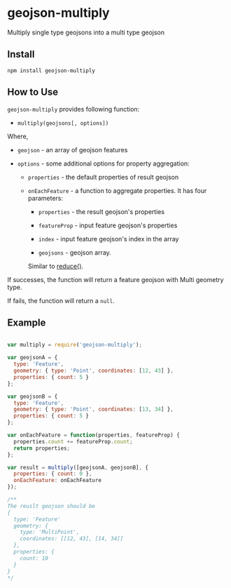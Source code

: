 
# geojson-multiply

Multiply single type geojsons into a multi type geojson

## Install

`npm install geojson-multiply`

## How to Use

`geojson-multiply` provides following function:

* `multiply(geojsons[, options])`

Where,

* `geojson` - an array of geojson features

* `options` - some additional options for property aggregation:

  * `properties` - the default properties of result geojson

  * `onEachFeature` - a function to aggregate properties. It has four parameters:

    * `properties` - the result geojson's properties

    * `featureProp` - input feature geojson's properties

    * `index` - input feature geojson's index in the array

    * `geojsons` - geojson array.

    Similar to [reduce()](https://developer.mozilla.org/en-US/docs/Web/JavaScript/Reference/Global_Objects/Array/Reduce).

If successes, the function will return a feature geojson with Multi geometry type.

If fails, the function will return a `null`.

## Example

``` javascript

var multiply = require('geojson-multiply');

var geojsonA = {
  type: 'Feature',
  geometry: { type: 'Point', coordinates: [12, 43] },
  properties: { count: 5 }
};

var geojsonB = {
  type: 'Feature',
  geometry: { type: 'Point', coordinates: [13, 34] },
  properties: { count: 5 }
};

var onEachFeature = function(properties, featureProp) {
  properties.count += featureProp.count;
  return properties;
};

var result = multiply([geojsonA, geojsonB], {
  properties: { count: 0 },
  onEachFeature: onEachFeature
});

/**
The reuslt geojson should be
{
  type: 'Feature'
  geometry: {
    type: 'MultiPoint',
    coordinates: [[12, 43], [14, 34]]
  },
  properties: {
    count: 10
  }
}
*/

```
